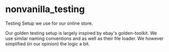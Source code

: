 # nonvanilla_testing
Testing Setup we use for our online store.

Our golden testing setup is largely inspired by ebay's golden-toolkit. We use similar naming conventions and as well as their file loader. We however simplified (in our opinion) the logic a bit.

